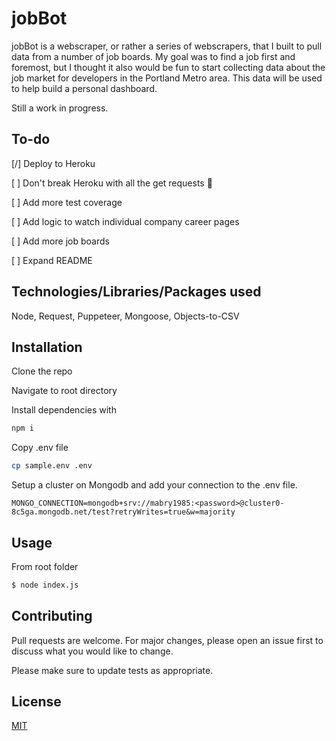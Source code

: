 # jobBot

jobBot is a webscraper, or rather a series of webscrapers, that I built to pull data from a number of job boards. My goal was to find a job first and foremost, but I thought it also would be fun to start collecting data about the job market for developers in the Portland Metro area. This data will be used to help build a personal dashboard. 

Still a work in progress.

## To-do
[/] Deploy to Heroku 

[ ] Don't break Heroku with all the get requests 😬

[ ] Add more test coverage

[ ] Add logic to watch individual company career pages

[ ] Add more job boards

[ ] Expand README

## Technologies/Libraries/Packages used
Node, Request, Puppeteer, Mongoose, Objects-to-CSV

## Installation

Clone the repo 

Navigate to root directory

Install dependencies with 
```bash
npm i 
```
Copy .env file

```bash
cp sample.env .env 
```
Setup a cluster on Mongodb and add your connection to the .env file. 

```node
MONGO_CONNECTION=mongodb+srv://mabry1985:<password>@cluster0-8c5ga.mongodb.net/test?retryWrites=true&w=majority
```

## Usage
From root folder 

```bash
$ node index.js
```

## Contributing
Pull requests are welcome. For major changes, please open an issue first to discuss what you would like to change.

Please make sure to update tests as appropriate.

## License
[MIT](https://choosealicense.com/licenses/mit/)